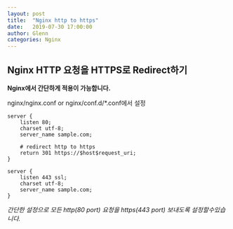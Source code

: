 ```yaml
---
layout: post
title:  "Nginx http to https"
date:   2019-07-30 17:00:00
author: Glenn
categories: Nginx
---
```


## Nginx HTTP 요청을 HTTPS로 Redirect하기 

**Nginx에서 간단하게 적용이 가능합니다.**

nginx/nginx.conf or nginx/conf.d/*.conf에서 설정
```nginx
server {
    listen 80;
    charset utf-8;
    server_name sample.com;

    # redirect http to https
    return 301 https://$host$request_uri;
}

server {
    listen 443 ssl;
    charset utf-8;
    server_name sample.com;
}
```

*간단한 설정으로 모든 http(80 port) 요청을  https(443 port) 보내도록 설정할수있습니다.*
